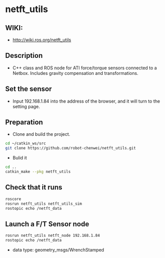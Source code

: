 netft_utils
======

## WIKI: 
- http://wiki.ros.org/netft_utils


## Description
- C++ class and ROS node for ATI force/torque sensors connected to a Netbox. Includes gravity compensation and transformations.

## Set the sensor
- Input 192.168.1.84 into the address of the browser, and it will turn to the setting page.

## Preparation
- Clone and build the project.

```bash
cd ~/catkin_ws/src
git clone https://github.com/robot-chenwei/netft_utils.git
```

- Bulid it

```bash
cd ..
catkin_make --pkg netft_utils
```

## Check that it runs

```bash
roscore
rosrun netft_utils netft_utils_sim
rostopic echo /netft_data
```

## Launch a F/T Sensor node

```bash
rosrun netft_utils netft_node 192.168.1.84
rostopic echo /netft_data
```
- data type: geometry_msgs/WrenchStamped

